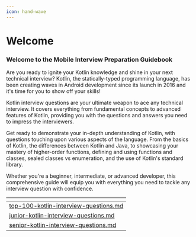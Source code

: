 ```yaml
---
icon: hand-wave
---
```


# Welcome

### Welcome to the Mobile Interview Preparation Guidebook

Are you ready to ignite your Kotlin knowledge and shine in your next technical interview? Kotlin, the statically-typed programming language, has been creating waves in Android development since its launch in 2016 and it's time for you to show off your skills!&#x20;

Kotlin interview questions are your ultimate weapon to ace any technical interview. It covers everything from fundamental concepts to advanced features of Kotlin, providing you with the questions and answers you need to impress the interviewers.&#x20;

Get ready to demonstrate your in-depth understanding of Kotlin, with questions touching upon various aspects of the language. From the basics of Kotlin, the differences between Kotlin and Java, to showcasing your mastery of higher-order functions, defining and using functions and classes, sealed classes vs enumeration, and the use of Kotlin's standard library.&#x20;

Whether you're a beginner, intermediate, or advanced developer, this comprehensive guide will equip you with everything you need to tackle any interview question with confidence.



<table data-view="cards"><thead><tr><th data-type="content-ref"></th></tr></thead><tbody><tr><td><a href="top-100-kotlin-interview-questions.md">top-100-kotlin-interview-questions.md</a></td></tr><tr><td><a href="interview-questions/junior-kotlin-interview-questions.md">junior-kotlin-interview-questions.md</a></td></tr><tr><td><a href="interview-questions/senior-kotlin-interview-questions.md">senior-kotlin-interview-questions.md</a></td></tr></tbody></table>
